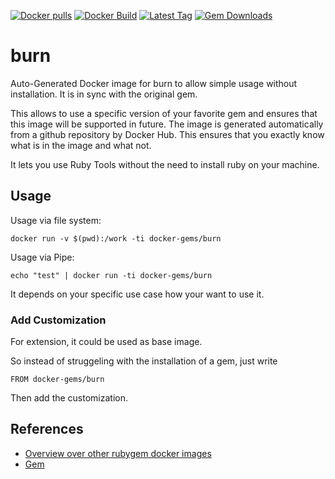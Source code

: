 [![Docker pulls](https://img.shields.io/docker/pulls/rubygem/burn.svg)](https://hub.docker.com/r/rubygem/burn/)
[![Docker Build](https://img.shields.io/docker/automated/rubygem/burn.svg)](https://hub.docker.com/r/rubygem/burn/)
[![Latest Tag](https://img.shields.io/github/tag/docker-rubygem/burn.svg)](https://hub.docker.com/r/rubygem/burn/)
[![Gem Downloads](https://img.shields.io/gem/dt/burn.svg)](https://rubygems.org/gems/burn/)
# burn

Auto-Generated Docker image for burn to allow simple usage without installation.
It is in sync with the original gem.

This allows to use a specific version of your favorite gem and ensures that this image will be supported in future.
The image is generated automatically from a github repository by Docker Hub.
This ensures that you exactly know what is in the image and what not.

It lets you use Ruby Tools without the need to install ruby on your machine.

## Usage

Usage via file system:

`docker run -v $(pwd):/work -ti docker-gems/burn`

Usage via Pipe:

`echo "test" | docker run -ti docker-gems/burn`

It depends on your specific use case how your want to use it.

### Add Customization

For extension, it could be used as base image.

So instead of struggeling with the installation of a gem, just write

`FROM docker-gems/burn`

Then add the customization.

## References

 - [Overview over other rubygem docker images](https://github.com/thinkbot/docker-rubygem)
 - [Gem](https://rubygems.org/gems/burn/)
